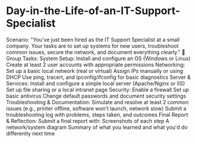 # Day-in-the-Life-of-an-IT-Support-Specialist

Scenario:
"You’ve just been hired as the IT Support Specialist at a small company. Your tasks are to set up systems for new users, troubleshoot common issues, secure the network, and document everything clearly."
🎯 Group Tasks:
System Setup:
Install and configure an OS (Windows or Linux)
Create at least 2 user accounts with appropriate permissions
Networking:
Set up a basic local network (real or virtual)
Assign IPs manually or using DHCP
Use ping, tracert, and ipconfig/ifconfig for basic diagnostics
Server & Services:
Install and configure a simple local server (Apache/Nginx or IIS)
Set up file sharing or a local intranet page
Security:
Enable a firewall
Set up basic antivirus
Change default passwords and document security settings
Troubleshooting & Documentation:
Simulate and resolve at least 2 common issues
(e.g., printer offline, software won't launch, network slow)
Submit a troubleshooting log with problems, steps taken, and outcomes
Final Report & Reflection:
Submit a final report with:
Screenshots of each step
A network/system diagram
Summary of what you learned and what you'd do differently next time
